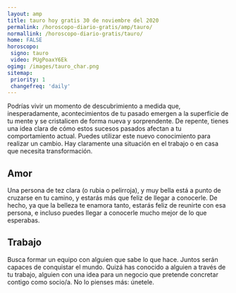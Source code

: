 ```yaml
---
layout: amp
title: tauro hoy gratis 30 de noviembre del 2020 
permalink: /horoscopo-diario-gratis/amp/tauro/
normallink: /horoscopo-diario-gratis/tauro/
home: FALSE
horoscopo:
 signo: tauro
 video: PUgPoaxY6Ek
ogimg: /images/tauro_char.png
sitemap:
 priority: 1
 changefreq: 'daily'
---
```



Podrías vivir un momento de descubrimiento a medida que, inesperadamente, acontecimientos de tu pasado emergen a la superficie de tu mente y se cristalicen de forma nueva y sorprendente. De repente, tienes una idea clara de cómo estos sucesos pasados afectan a tu comportamiento actual. Puedes utilizar este nuevo conocimiento para realizar un cambio. Hay claramente una situación en el trabajo o en casa que necesita transformación.

## Amor

Una persona de tez clara (o rubia o pelirroja), y muy bella está a punto de cruzarse en tu camino, y estarás más que feliz de llegar a conocerle. De hecho, ya que la belleza te enamora tanto, estarás feliz de reunirte con esa persona, e incluso puedes llegar a conocerle mucho mejor de lo que esperabas.

## Trabajo

Busca formar un equipo con alguien que sabe lo que hace. Juntos serán capaces de conquistar el mundo. Quizá has conocido a alguien a través de tu trabajo, alguien con una idea para un negocio que pretende concretar contigo como socio/a. No lo pienses más: únetele.